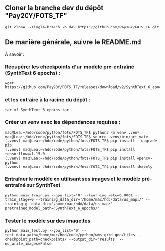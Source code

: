 ## Cloner la branche dev du dépôt "Pay20Y/FOTS_TF"
```
git clone --single-branch -b dev https://github.com/Pay20Y/FOTS_TF.git
```

## De manière générale, suivre le README.md

À savoir :
### Récupérer les checkpoints d'un modèle pré-entraîné (SynthText 6 epochs) :
 ```
 wget https://github.com/Pay20Y/FOTS_TF/releases/download/v2/SynthText_6_epochs.tar
 ```
### et les extraire à la racine du dépôt : 
 ```
 tar xf SynthText_6_epochs.tar
 ```

### Créer un venv avec les dépendances requises :
```
mac@Lea:~/hdd/code/python/fots/FOTS_TF$ python3 -m venv .venv
mac@Lea:~/hdd/code/python/fots/FOTS_TF$ source .venv/bin/activate
(.venv) mac@Lea:~/hdd/code/python/fots/FOTS_TF$ pip install --upgrade pip
(.venv) mac@Lea:~/hdd/code/python/fots/FOTS_TF$ pip install tensorflow==1.15.0
(.venv) mac@Lea:~/hdd/code/python/fots/FOTS_TF$ pip install opencv-python
(.venv) mac@Lea:~/hdd/code/python/fots/FOTS_TF$ pip install shapely
```

### Entraîner le modèle en utilisant ses images et le modèle pré-entraîné sur SynthText

```
python main_train.py --gpu_list='0' --learning_rate=0.0001 --train_stage=0 --training_data_dir='/home/mac/hdd/data/us_maps/' --training_gt_data_dir='/home/mac/hdd/data/us_maps' --pretrained_model_path='SynthText_6_epochs/'

```

### Tester le modèle sur des imagettes
```
python main_test.py --gpu_list='0' --test_data_path=/home/mac/hdd/code/python/wms_grid_gen/tiles --checkpoint_path=checkpoints/ --output_dir='results' --no_write_images=False
```
